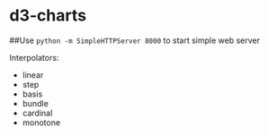 # d3-charts

##Use `python -m SimpleHTTPServer 8000` to start simple web server 

Interpolators: 
 * linear
 * step
 * basis
 * bundle
 * cardinal
 * monotone
